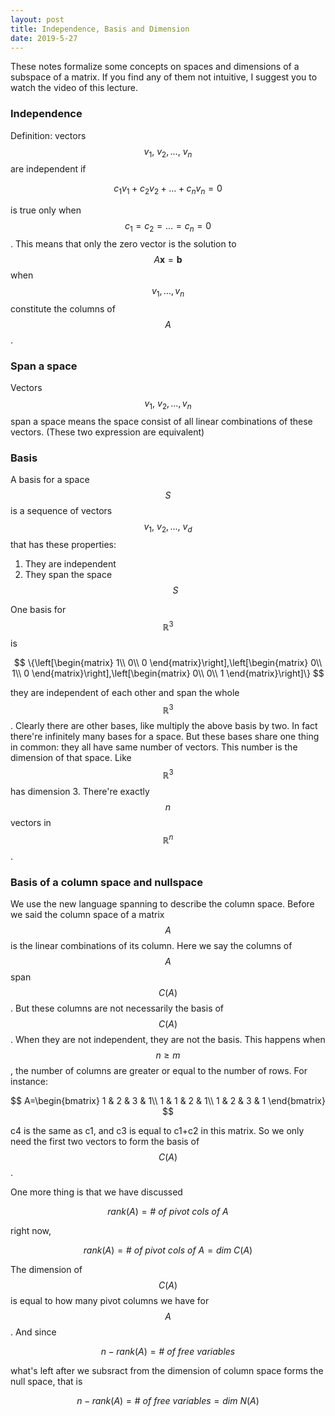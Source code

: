 ```yaml
---
layout: post
title: Independence, Basis and Dimension
date: 2019-5-27
---
```


These notes formalize some concepts on spaces and dimensions of a subspace of a matrix. If you find any of them not intuitive, I suggest you to watch the video of this lecture. 

### Independence

Definition: vectors $$v_1,\ v_2,…,\ v_n$$ are independent if 

$$
c_1v_1+c_2v_2+...+c_nv_n=0
$$

is true only when $$c_1=c_2=…=c_n=0$$. This means that only the zero vector is the solution to $$A\mathbf x=\mathbf b$$ when $$v_1,…,v_n$$ constitute the columns of $$A$$.

### Span a space

Vectors $$v_1,\ v_2,…,v_n$$ span a space means the space consist of all linear combinations of these vectors. (These two expression are equivalent)

### Basis

A basis for a space $$S$$ is a sequence of vectors $$v_1,\ v_2,…,\ v_d$$ that has these properties:

1. They are independent
2. They span the space $$S$$ 

One basis for $$\mathbb R^3$$ is 

$$
\{\left[\begin{matrix}
1\\
0\\
0
\end{matrix}\right],\left[\begin{matrix}
0\\
1\\
0
\end{matrix}\right],\left[\begin{matrix}
0\\
0\\
1
\end{matrix}\right]\}
$$

they are independent of each other and span the whole $$\mathbb R^3$$. Clearly there are other bases, like multiply the above basis by two. In fact there're infinitely many bases for a space. But these bases share one thing in common: they all have same number of vectors. This number is the dimension of that space. Like $$\mathbb R^3$$ has dimension 3. There're exactly $$n$$ vectors in $$\mathbb R^n$$.

### Basis of a column space and nullspace

We use the new language spanning to describe the column space. Before we said the column space of a matrix $$A$$ is the linear combinations of its column. Here we say the columns of $$A$$ span $$C(A)$$. But these columns are not necessarily the basis of $$C(A)$$. When they are not independent, they are not the basis. This happens when $$n\geqslant m$$, the number of columns are greater or equal to the number of rows. For instance:

$$
A=\begin{bmatrix}
1 & 2 & 3 & 1\\
1 & 1 & 2 & 1\\
1 & 2 & 3 & 1
\end{bmatrix}
$$

c4 is the same as c1, and c3 is equal to c1+c2 in this matrix. So we only need the first two vectors to form the basis of $$C(A)$$.

One more thing is that we have discussed

$$
rank(A)=\#\ of\ pivot\ cols\ of\ A
$$

right now, 

$$
rank(A)=\#\ of\ pivot\ cols\ of\ A=dim\ C(A)
$$

The dimension of $$C(A)$$ is equal to how many pivot columns we have for $$A$$. And since 

$$
n-rank(A)=\#\ of\ free\ variables
$$

what's left after we subsract from the dimension of column space forms the null space, that is 

$$
n-rank(A)=\#\ of\ free\ variables=dim\ N(A)
$$
